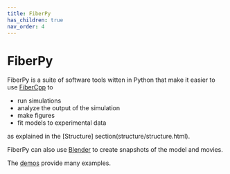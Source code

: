 ```yaml
---
title: FiberPy
has_children: true
nav_order: 4
---
```


# FiberPy

FiberPy is a suite of software tools witten in Python that make it easier to use [FiberCpp](../FiberCpp/FiberCpp.html) to
+ run simulations
+ analyze the output of the simulation
+ make figures
+ fit models to experimental data

as explained in the [Structure] section(structure/structure.html).

FiberPy can also use [Blender](http://www.blender.org) to create snapshots of the model and movies.

The [demos](../demos/demos.html) provide many examples.